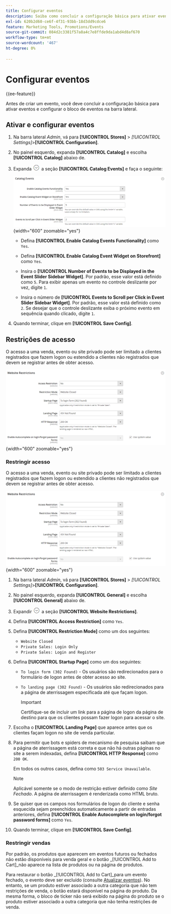 ```yaml
---
title: Configurar eventos
description: Saiba como concluir a configuração básica para ativar eventos e configurar o bloco de eventos na barra lateral da loja.
exl-id: 620b2d60-ce6f-4f31-93bb-18d3dd9cdce6
feature: Marketing Tools, Promotions/Events
source-git-commit: 084d2c3381f57a8a4c7e8ffde9da1abd4d8af670
workflow-type: tm+mt
source-wordcount: '467'
ht-degree: 0%

---
```


# Configurar eventos

{{ee-feature}}

Antes de criar um evento, você deve concluir a configuração básica para ativar eventos e configurar o bloco de eventos na barra lateral.

## Ativar e configurar eventos

1. Na barra lateral _Admin_, vá para **[!UICONTROL Stores]** > _[!UICONTROL Settings]_>**[!UICONTROL Configuration]**.

1. No painel esquerdo, expanda **[!UICONTROL Catalog]** e escolha **[!UICONTROL Catalog]** abaixo de.

1. Expanda ![Seletor de expansão](../assets/icon-display-expand.png) a seção **[!UICONTROL Catalog Events]** e faça o seguinte:

   ![Configuração de catálogo - eventos de catálogo](../configuration-reference/catalog/assets/catalog-events.png){width="600" zoomable="yes"}

   - Defina **[!UICONTROL Enable Catalog Events Functionality]** como `Yes`.

   - Defina **[!UICONTROL Enable Catalog Event Widget on Storefront]** como `Yes`.

   - Insira o **[!UICONTROL Number of Events to be Displayed in the Event Slider Sidebar Widget]**. Por padrão, esse valor está definido como `5`. Para exibir apenas um evento no controle deslizante por vez, digite `1`.

   - Insira o número de **[!UICONTROL Events to Scroll per Click in Event Slider Sidebar Widget]**. Por padrão, esse valor está definido como `2`. Se desejar que o controle deslizante exiba o próximo evento em sequência quando clicado, digite `1`.

1. Quando terminar, clique em **[!UICONTROL Save Config]**.

## Restrições de acesso

O acesso a uma venda, evento ou site privado pode ser limitado a clientes registrados que fazem logon ou estendido a clientes não registrados que devem se registrar antes de obter acesso.

![Configuração geral - restrições de site](../configuration-reference/general/assets/general-website-restrictions.png){width="600" zoomable="yes"}

### Restringir acesso

O acesso a uma venda, evento ou site privado pode ser limitado a clientes registrados que fazem logon ou estendido a clientes não registrados que devem se registrar antes de obter acesso.

![Configuração geral - restrições de site](../configuration-reference/general/assets/general-website-restrictions.png){width="600" zoomable="yes"}

1. Na barra lateral _Admin_, vá para **[!UICONTROL Stores]** > _[!UICONTROL Settings]_>**[!UICONTROL Configuration]**.

1. No painel esquerdo, expanda **[!UICONTROL General]** e escolha **[!UICONTROL General]** abaixo de.

1. Expandir ![Seletor de expansão](../assets/icon-display-expand.png) a seção **[!UICONTROL Website Restrictions]**.

1. Defina **[!UICONTROL Access Restriction]** como `Yes`.

1. Defina **[!UICONTROL Restriction Mode]** como um dos seguintes:

   - `Website Closed`
   - `Private Sales: Login Only`
   - `Private Sales: Login and Register`

1. Defina **[!UICONTROL Startup Page]** como um dos seguintes:

   - `To login form (302 Found)` - Os usuários são redirecionados para o formulário de logon antes de obter acesso ao site.

   - `To landing page (302 Found)` - Os usuários são redirecionados para a página de aterrissagem especificada até que façam logon.

     >[!IMPORTANT]
     >
     >Certifique-se de incluir um link para a página de logon da página de destino para que os clientes possam fazer logon para acessar o site.

1. Escolha o **[!UICONTROL Landing Page]** que aparece antes que os clientes façam logon no site de venda particular.

1. Para permitir que bots e spiders de mecanismo de pesquisa saibam que a página de aterrissagem está correta e que não há outras páginas no site a serem indexadas, defina **[!UICONTROL HTTP Response]** como `200 OK`.

   Em todos os outros casos, defina como `503 Service Unavailable`.

   >[!NOTE]
   >
   >Aplicável somente se o modo de restrição estiver definido como _Site Fechado_. A página de aterrissagem é renderizada como HTML bruto.

1. Se quiser que os campos nos formulários de logon do cliente e senha esquecida sejam preenchidos automaticamente a partir de entradas anteriores, defina **[!UICONTROL Enable Autocomplete on login/forgot password forms]** como `Yes`.

1. Quando terminar, clique em **[!UICONTROL Save Config]**.

### Restringir vendas

Por padrão, os produtos que aparecem em eventos futuros ou fechados não estão disponíveis para venda geral e o botão _[!UICONTROL Add to Cart]_não aparece na lista de produtos ou na página de produtos.

Para restaurar o botão _[!UICONTROL Add to Cart]_para um evento fechado, o evento deve ser excluído (consulte [Atualizar eventos](event-create.md#update-events)). No entanto, se um produto estiver associado a outra categoria que não tem restrições de venda, o botão estará disponível na página do produto. Da mesma forma, o bloco de ticker não será exibido na página do produto se o produto estiver associado a outra categoria que não tenha restrições de venda.
